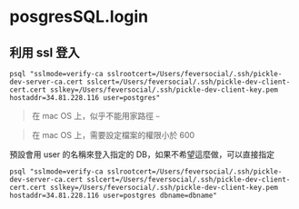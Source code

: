 # posgresSQL.login


## 利用 ssl 登入

```
psql "sslmode=verify-ca sslrootcert=/Users/feversocial/.ssh/pickle-dev-server-ca.cert sslcert=/Users/feversocial/.ssh/pickle-dev-client-cert.cert sslkey=/Users/feversocial/.ssh/pickle-dev-client-key.pem  hostaddr=34.81.228.116 user=postgres"

```


> 在 mac OS 上，似乎不能用家路徑 `~`

> 在 mac OS 上，需要設定檔案的權限小於 600


預設會用 user 的名稱來登入指定的 DB，如果不希望這麼做，可以直接指定


```
psql "sslmode=verify-ca sslrootcert=/Users/feversocial/.ssh/pickle-dev-server-ca.cert sslcert=/Users/feversocial/.ssh/pickle-dev-client-cert.cert sslkey=/Users/feversocial/.ssh/pickle-dev-client-key.pem  hostaddr=34.81.228.116 user=postgres dbname=dbname"

```


